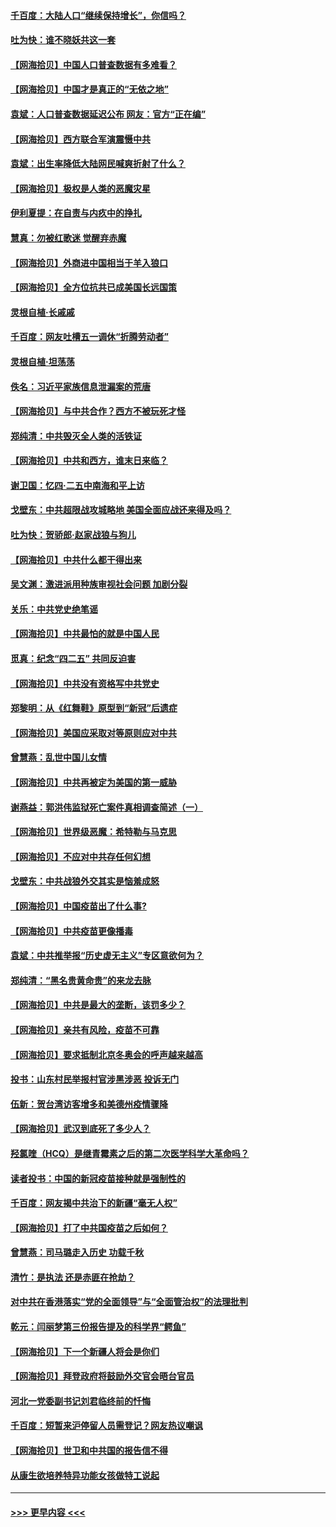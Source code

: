 #### [千百度：大陆人口“继续保持增长”，你信吗？](../pages/nsc993/n12918946.md?t=05022201) 
#### [吐为快：谁不晓妖共这一套](../pages/nsc993/n12918941.md?t=05022201) 
#### [【网海拾贝】中国人口普查数据有多难看？](../pages/nsc993/n12917822.md?t=05022201) 
#### [【网海拾贝】中国才是真正的“无依之地”](../pages/nsc993/n12915845.md?t=05022201) 
#### [袁斌：人口普查数据延迟公布 网友：官方“正在编”](../pages/nsc993/n12915748.md?t=05022201) 
#### [【网海拾贝】西方联合军演震慑中共](../pages/nsc993/n12913466.md?t=05022201) 
#### [袁斌：出生率降低大陆网民喊爽折射了什么？](../pages/nsc993/n12913365.md?t=05022201) 
#### [【网海拾贝】极权是人类的恶魔灾星](../pages/nsc993/n12910697.md?t=05022201) 
#### [伊利夏提：在自责与内疚中的挣扎](../pages/nsc993/n12910493.md?t=05022201) 
#### [慧真：勿被红歌迷 觉醒弃赤魔](../pages/nsc993/n12910485.md?t=05022201) 
#### [【网海拾贝】外商进中国相当于羊入狼口](../pages/nsc993/n12908274.md?t=05022201) 
#### [【网海拾贝】全方位抗共已成美国长远国策](../pages/nsc993/n12906878.md?t=05022201) 
#### [灵根自植‧长戚戚](../pages/nsc993/n12905585.md?t=05022201) 
#### [千百度：网友吐槽五一调休“折腾劳动者”](../pages/nsc993/n12905934.md?t=05022201) 
#### [灵根自植‧坦荡荡](../pages/nsc993/n12905562.md?t=05022201) 
#### [佚名：习近平家族信息泄漏案的荒唐](../pages/nsc993/n12904705.md?t=05022201) 
#### [【网海拾贝】与中共合作？西方不被玩死才怪](../pages/nsc993/n12903873.md?t=05022201) 
#### [郑纯清：中共毁灭全人类的活铁证](../pages/nsc993/n12903785.md?t=05022201) 
#### [【网海拾贝】中共和西方，谁末日来临？](../pages/nsc993/n12903482.md?t=05022201) 
#### [谢卫国：忆四‧二五中南海和平上访](../pages/nsc993/n12902192.md?t=05022201) 
#### [戈壁东：中共超限战攻城略地 美国全面应战还来得及吗？](../pages/nsc993/n12902297.md?t=05022201) 
#### [吐为快：贺骄郎‧赵家战狼与狗儿](../pages/nsc993/n12902280.md?t=05022201) 
#### [【网海拾贝】中共什么都干得出来](../pages/nsc993/n12897500.md?t=05022201) 
#### [吴文渊：激进派用种族审视社会问题 加剧分裂](../pages/nsc993/n12893881.md?t=05022201) 
#### [关乐：中共党史绝笔谣](../pages/nsc993/n12897270.md?t=05022201) 
#### [【网海拾贝】中共最怕的就是中国人民](../pages/nsc993/n12894705.md?t=05022201) 
#### [觅真：纪念“四二五” 共同反迫害](../pages/nsc993/n12894553.md?t=05022201) 
#### [【网海拾贝】中共没有资格写中共党史](../pages/nsc993/n12892231.md?t=05022201) 
#### [郑黎明：从《红舞鞋》原型到“新冠”后遗症](../pages/nsc993/n12890469.md?t=05022201) 
#### [【网海拾贝】美国应采取对等原则应对中共](../pages/nsc993/n12889176.md?t=05022201) 
#### [曾慧燕：乱世中国儿女情](../pages/nsc993/n12887931.md?t=05022201) 
#### [【网海拾贝】中共再被定为美国的第一威胁](../pages/nsc993/n12887580.md?t=05022201) 
#### [谢燕益：郭洪伟监狱死亡案件真相调查简述（一）](../pages/nsc993/n12885648.md?t=05022201) 
#### [【网海拾贝】世界级恶魔：希特勒与马克思](../pages/nsc993/n12884062.md?t=05022201) 
#### [【网海拾贝】不应对中共存任何幻想](../pages/nsc993/n12881460.md?t=05022201) 
#### [戈壁东：中共战狼外交其实是恼羞成怒](../pages/nsc993/n12880392.md?t=05022201) 
#### [【网海拾贝】中国疫苗出了什么事?](../pages/nsc993/n12879124.md?t=05022201) 
#### [【网海拾贝】中共疫苗更像播毒](../pages/nsc993/n12876631.md?t=05022201) 
#### [袁斌：中共推举报“历史虚无主义”专区意欲何为？](../pages/nsc993/n12876530.md?t=05022201) 
#### [郑纯清：“黑名贵黄命贵”的来龙去脉](../pages/nsc993/n12875589.md?t=05022201) 
#### [【网海拾贝】中共是最大的垄断，该罚多少？](../pages/nsc993/n12874006.md?t=05022201) 
#### [【网海拾贝】亲共有风险，疫苗不可靠](../pages/nsc993/n12872224.md?t=05022201) 
#### [【网海拾贝】要求抵制北京冬奥会的呼声越来越高](../pages/nsc993/n12868962.md?t=05022201) 
#### [投书：山东村民举报村官涉黑涉恶 投诉无门](../pages/nsc993/n12869726.md?t=05022201) 
#### [伍新：贺台湾访客增多和美德州疫情骤降](../pages/nsc993/n12865651.md?t=05022201) 
#### [【网海拾贝】武汉到底死了多少人？](../pages/nsc993/n12863707.md?t=05022201) 
#### [羟氯喹（HCQ）是继青霉素之后的第二次医学科学大革命吗？](../pages/nsc993/n12638564.md?t=05022201) 
#### [读者投书：中国的新冠疫苗接种就是强制性的](../pages/nsc993/n12859932.md?t=05022201) 
#### [千百度：网友揭中共治下的新疆“毫无人权”](../pages/nsc993/n12858385.md?t=05022201) 
#### [【网海拾贝】打了中共国疫苗之后如何？](../pages/nsc993/n12857866.md?t=05022201) 
#### [曾慧燕：司马璐走入历史 功载千秋](../pages/nsc993/n12856996.md?t=05022201) 
#### [清竹：是执法 还是赤匪在抢劫？](../pages/nsc993/n12856952.md?t=05022201) 
#### [对中共在香港落实“党的全面领导”与“全面管治权”的法理批判](../pages/nsc993/n12856929.md?t=05022201) 
#### [乾元：闫丽梦第三份报告提及的科学界“鳄鱼”](../pages/nsc993/n12855985.md?t=05022201) 
#### [【网海拾贝】下一个新疆人将会是你们](../pages/nsc993/n12855864.md?t=05022201) 
#### [【网海拾贝】拜登政府将鼓励外交官会晤台官员](../pages/nsc993/n12853615.md?t=05022201) 
#### [河北一党委副书记刘君临终前的忏悔](../pages/nsc993/n12849420.md?t=05022201) 
#### [千百度：短暂来沪停留人员需登记？网友热议嘲讽](../pages/nsc993/n12853497.md?t=05022201) 
#### [【网海拾贝】世卫和中共国的报告信不得](../pages/nsc993/n12850902.md?t=05022201) 
#### [从康生欲培养特异功能女孩做特工说起](../pages/nsc993/n12849289.md?t=05022201) 

----
#### [ >>> 更早内容 <<< ](../indexes/nsc993-earlier.md)
